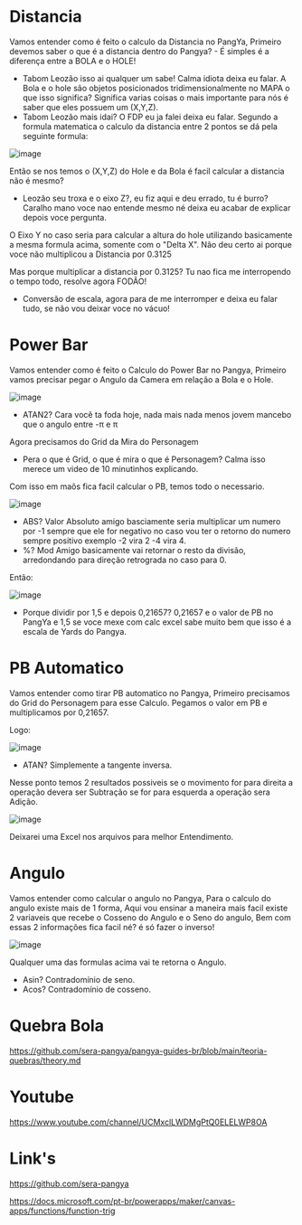 # Distancia
Vamos entender como é feito o calculo da Distancia no PangYa, Primeiro devemos saber o que é a distancia dentro do Pangya? - É simples é a diferença entre a BOLA e o HOLE!
- Tabom Leozão isso ai qualquer um sabe! Calma idiota deixa eu falar.
A Bola e o hole são objetos posicionados tridimensionalmente no MAPA o que isso significa? Significa varias coisas o mais importante para nós é saber que eles possuem um (X,Y,Z).
- Tabom Leozão mais idai? O FDP eu ja falei deixa eu falar.
Segundo a formula matematica o calculo da distancia entre 2 pontos se dá pela seguinte formula:

![image](https://user-images.githubusercontent.com/82356894/141707863-b25b5a69-8fce-42c0-ac7a-bd8c7cd46b5a.png)

Então se nos temos o (X,Y,Z) do Hole e da Bola é facil calcular a distancia não é mesmo?

- Leozão seu troxa e o eixo Z?, eu fiz aqui e deu errado, tu é burro? Caralho mano voce nao entende mesmo né deixa eu acabar de explicar depois voce pergunta.

O Eixo Y no caso seria para calcular a altura do hole utilizando basicamente a mesma formula acima, somente com o "Delta X". Não deu certo ai porque voce não multiplicou a Distancia por 0.3125

Mas porque multiplicar a distancia por 0.3125? Tu nao fica me interropendo o tempo todo, resolve agora FODÃO!

- Conversão de escala, agora para de me interromper e deixa eu falar tudo, se não vou deixar voce no vácuo!

# Power Bar
Vamos entender como é feito o Calculo do Power Bar no Pangya, Primeiro vamos precisar pegar o Angulo da Camera em relação a Bola e o Hole.

![image](https://user-images.githubusercontent.com/82356894/141709460-47943b12-1d82-4af7-b24d-f94d2c34e9c6.png)

- ATAN2? Cara você ta foda hoje, nada mais nada menos jovem mancebo que o angulo entre -π e π

Agora precisamos do Grid da Mira do Personagem
- Pera o que é Grid, o que é mira o que é Personagem? Calma isso merece um video de 10 minutinhos explicando.

Com isso em maõs fica facil calcular o PB, temos todo o necessario.

![image](https://user-images.githubusercontent.com/82356894/141711818-9fd306d1-a90c-45ae-b8bb-74ab9e7cac99.png)
- ABS? Valor Absoluto amigo basciamente seria multiplicar um numero por -1 sempre que ele for negativo no caso vou ter o retorno do numero sempre positivo exemplo -2 vira 2 -4 vira 4.
- %? Mod Amigo basicamente vai retornar o resto da divisão, arredondando para direção retrograda no caso para 0.

Então:

![image](https://user-images.githubusercontent.com/82356894/141710816-bc3f2568-4ea8-49c1-8ad9-450a39d5e3dd.png)

- Porque dividir por 1,5 e depois 0,21657? 0,21657 e o valor de PB no PangYa e 1,5 se voce mexe com calc excel sabe muito bem que isso é a escala de Yards do Pangya.

# PB Automatico
Vamos entender como tirar PB automatico no Pangya, Primeiro precisamos do Grid do Personagem para esse Calculo.
Pegamos o valor em PB e multiplicamos por 0,21657.

Logo:

![image](https://user-images.githubusercontent.com/82356894/141713365-6948173d-807e-4b3e-9ea3-5a24ad8d929a.png)
- ATAN? Simplemente a tangente inversa.

Nesse ponto temos 2 resultados possiveis se o movimento for para direita a operação devera ser Subtração se for para esquerda a operação sera Adição.

![image](https://user-images.githubusercontent.com/82356894/141713744-a90e10b5-530f-4162-b6c6-e9e501a2232e.png)

Deixarei uma Excel nos arquivos para melhor Entendimento.

# Angulo
Vamos entender como calcular o angulo no Pangya, Para o calculo do angulo existe mais de 1 forma, Aqui vou ensinar a maneira mais facil existe 2 variaveis que recebe o Cosseno do Angulo e o Seno do angulo, Bem com essas 2 informações fica facil né? é só fazer o inverso!

![image](https://user-images.githubusercontent.com/82356894/141889462-dd354dbb-6efe-4357-bde5-afc08147af5b.png)

Qualquer uma das formulas acima vai te retorna o Angulo.

- Asin? Contradomínio de seno.
- Acos? Contradomínio de cosseno.
# Quebra Bola
https://github.com/sera-pangya/pangya-guides-br/blob/main/teoria-quebras/theory.md
# Youtube
https://www.youtube.com/channel/UCMxclLWDMgPtQ0ELELWP8OA
# Link's
https://github.com/sera-pangya

https://docs.microsoft.com/pt-br/powerapps/maker/canvas-apps/functions/function-trig
